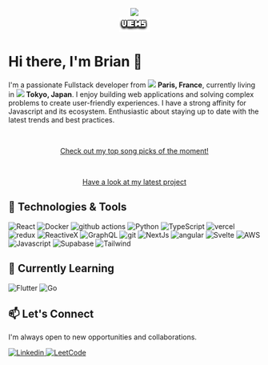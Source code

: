 <p align="center">
  <!---
      Original repl.it tends to be down
        <a href="https://count.getloli.com/"><img src="https://count.getloli.com/get/@:dcBrian"></a>
      -->
  <a href="https://count.getloli.com/">
    <img src="https://count.chiya.dev/get/@:dcBrian" />
  </a>

  <br />

  <img src="./images/VIEWS.png" />

  <br />
</p>

# Hi there, I'm Brian 👋 
I'm a passionate Fullstack developer from
<img src="https://cdn-icons-png.flaticon.com/512/197/197560.png" width="13" />
<b>Paris, France</b>, currently living in
<img src="https://cdn-icons-png.flaticon.com/512/197/197604.png" width="13" />
<b>Tokyo, Japan</b>. I enjoy building web applications and solving complex
problems to create user-friendly experiences. I have a strong affinity for
Javascript and its ecosystem. Enthusiastic about staying up to date with the
latest trends and best practices.

<br />

<p align="center">
  <a href="https://tuneify-eight.vercel.app/list?user=Brian" align="center">
    Check out my top song picks of the moment!
  </a>
</p>

<br />

<p align="center">
  <a href="https://rb.gy/ep5tg" align="center">
    Have a look at my latest project
  </a>
</p>

## 🔧 Technologies & Tools
<div>
  <img
    alt="React"
    src="https://img.shields.io/badge/-React-45b8d8?style=for-the-badge&logo=react&logoColor=white"
  />
  <img
    alt="Docker"
    src="https://img.shields.io/badge/-Docker-46a2f1?style=for-the-badge&logo=docker&logoColor=white"
  />
  <img
    alt="github actions"
    src="https://img.shields.io/badge/-Github_Actions-2088FF?style=for-the-badge&logo=github-actions&logoColor=white"
  />
  <img
    alt="Python"
    src="https://img.shields.io/badge/-Python-1a73e8?style=for-the-badge&logo=python&logoColor=white"
  />
  <img
    alt="TypeScript"
    src="https://img.shields.io/badge/-TypeScript-007ACC?style=for-the-badge&logo=typescript&logoColor=white"
  />
  <img
    alt="vercel"
    src="https://img.shields.io/badge/-Vercel-5849BE?style=for-the-badge&logo=vercel&logoColor=white"
  />
  <img
    alt="redux"
    src="https://img.shields.io/badge/-Redux-764ABC?style=for-the-badge&logo=redux&logoColor=white"
  />
  <img
    alt="ReactiveX"
    src="https://img.shields.io/badge/-RxJs-B7178C?style=for-the-badge&logo=reactivex&logoColor=white"
  />
  <img
    alt="GraphQL"
    src="https://img.shields.io/badge/-GraphQL-E10098?style=for-the-badge&logo=graphql&logoColor=white"
  />
  <img
    alt="git"
    src="https://img.shields.io/badge/-Git-CC6699?style=for-the-badge&logo=git&logoColor=white"
  />
  <img
    alt="NextJs"
    src="https://img.shields.io/badge/-NextJs-ea2845?style=for-the-badge&logo=nextdotjs&logoColor=white"
  />
  <img
    alt="angular"
    src="https://img.shields.io/badge/-Angular-DD0031?style=for-the-badge&logo=angular&logoColor=white"
  />
  <img
    alt="Svelte"
    src="https://img.shields.io/badge/-Svelte-FB542B?style=for-the-badge&logo=svelte&logoColor=white"
  />
  <img
    alt="AWS"
    src="https://img.shields.io/badge/-Amazon-FF9900?style=for-the-badge&logo=amazonaws&logoColor=white"
  />
  <img
    alt="Javascript"
    src="https://img.shields.io/badge/-Javascript-FFBF00?style=for-the-badge&logo=javascript&logoColor=white"
  />
  <img
    alt="Supabase"
    src="https://img.shields.io/badge/-Supabase-13aa52?style=for-the-badge&logo=supabase&logoColor=white"
  />
  <img
    alt="Tailwind"
    src="https://img.shields.io/badge/-Tailwind_CSS-43853d?style=for-the-badge&logo=tailwindcss&logoColor=white"
  />
</div>

## 🌱 Currently Learning
<div>
  <img
    alt="Flutter"
    src="https://img.shields.io/badge/-flutter-7f90eb?style=for-the-badge&logo=flutter&logoColor=white"
  />
  <img
    alt="Go"
    src="https://img.shields.io/badge/-go-8DD6F9?style=for-the-badge&logo=go&logoColor=white"
  />
</div>

## 📫 Let's Connect 
I'm always open to new opportunities and collaborations.
<div>
  <a href="">
    <img
      alt="Linkedin"
      src="https://img.shields.io/badge/LinkedIn-0077B5?style=for-the-badge&logo=linkedin&logoColor=white"
    />
  </a>
  <a href="">
    <img
      alt="LeetCode"
      src="https://img.shields.io/badge/-LeetCode-FFA116?style=for-the-badge&logo=LeetCode&logoColor=black"
    />
  </a>
</div>
